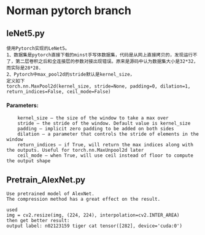 # Norman pytorch branch

leNet5.py
---------
    使用Pytorch实现的LeNet5。
    1、数据集是pytorch直接下载的minst手写体数据集，代码是从网上直接拷贝的，发现运行不了，第二层卷积之后和全连接层的参数对接出现错误。原来是源码中认为数据集大小是32*32，而实际是28*28.
    2、Pytorch中max_pool2d的stride默认是kernel_size，
    定义如下
    torch.nn.MaxPool2d(kernel_size, stride=None, padding=0, dilation=1, return_indices=False, ceil_mode=False)

#### Parameters:	
        kernel_size – the size of the window to take a max over
        stride – the stride of the window. Default value is kernel_size
        padding – implicit zero padding to be added on both sides
        dilation – a parameter that controls the stride of elements in the window
        return_indices – if True, will return the max indices along with the outputs. Useful for torch.nn.MaxUnpool2d later
        ceil_mode – when True, will use ceil instead of floor to compute the output shape

Pretrain_AlexNet.py
---------
    Use pretrained model of AlexNet.
    The compression method has a great effect on the result.

    used
    img = cv2.resize(img, (224, 224), interpolation=cv2.INTER_AREA)
    then get better result:
    output label: n02123159 tiger cat tensor([282], device='cuda:0')
